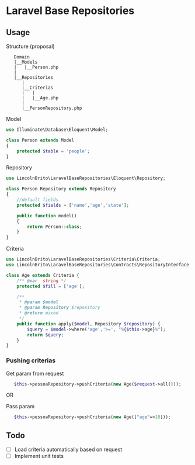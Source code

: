 # Laravel Base Repositories

## Usage

Structure (proposal)
```
   Domain
   |__Models
   |   |__Person.php
   |
   |__Repositories
      |  
      |__Criterias
      |   |
      |   |__Age.php
      |
      |__PersonRepository.php
```

Model 
```php
use Illuminate\Database\Eloquent\Model;

class Person extends Model
{
    protected $table = 'people';
}
```

Repository
```php
use LincolnBrito\LaravelBaseRepositories\Eloquent\Repository;

class Person Repository extends Repository
{
    //default fields
    protected $fields = ['name','age','state'];

    public function model()
    {
        return Person::class;
    }
}
```

Criteria
```php
use LincolnBrito\LaravelBaseRepositories\Criteria\Criteria;
use LincolnBrito\LaravelBaseRepositories\Contracts\RepositoryInterface as Repository;

class Age extends Criteria {
    /** @var  string */
    protected $fill = ['age'];

    /**
     * @param $model
     * @param Repository $repository
     * @return mixed
     */
    public function apply($model, Repository $repository) {
        $query = $model->where('age','>=', "%{$this->age}%");                       
        return $query;
    }
}
```

### Pushing criterias

Get param from request
```php
   $this->pessoaRepository->pushCriteria(new Age($request->all()));    
```

OR

Pass param
```php
   $this->pessoaRepository->pushCriteria(new Age(["age"=>18]));    
```


## Todo
- [ ] Load criteria automatically based on request
- [ ] Implement unit tests 